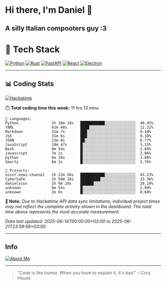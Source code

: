 # Hi there, I'm Daniel 👋

## A silly Italian compooters guy :3

# 🚀 Tech Stack

[![Python](https://img.shields.io/badge/Python-3.13%2B-blue?style=for-the-badge&logo=python&logoColor=white)](https://www.python.org/)
[![Rust](https://img.shields.io/badge/Rust-1.87%2B-black?style=for-the-badge&logo=rust&logoColor=white)](https://www.rust-lang.org/)
[![FastAPI](https://img.shields.io/badge/FastAPI-0.110.0%2B-green?style=for-the-badge&logo=fastapi&logoColor=white)](https://fastapi.tiangolo.com/)
[![React](https://img.shields.io/badge/React-19.1.0%2B-blue?style=for-the-badge&logo=react&logoColor=white)](https://react.dev/)
[![Electron](https://img.shields.io/badge/Electron-36.2.0%2B-dark?style=for-the-badge&logo=electron&logoColor=white)](https://www.electronjs.org/)

---

## 📊 Coding Stats

[![Hackatime](https://img.shields.io/badge/Hackatime-Hack%20Club-orange?style=for-the-badge&logo=wakatime&logoColor=white)](https://hackatime.hackclub.com)

⏱️ **Total coding time this week:** 11 hrs 13 mins

```text
💾 Languages:
Python               2h 18m 18s   ███████████░░░░░░░░░░░░░░  40.45%
YAML                 41m 48s      ████░░░░░░░░░░░░░░░░░░░░░  12.22%
Markdown             31m 7s       ███░░░░░░░░░░░░░░░░░░░░░░  9.10%
JSX                  31m 6s       ███░░░░░░░░░░░░░░░░░░░░░░  9.10%
JSON                 23m 8s       ██░░░░░░░░░░░░░░░░░░░░░░░  6.77%
JavaScript           10m 47s      █░░░░░░░░░░░░░░░░░░░░░░░░  3.15%
Bash                 8m 54s       █░░░░░░░░░░░░░░░░░░░░░░░░  2.60%
javascript           7m 2s        █░░░░░░░░░░░░░░░░░░░░░░░░  2.06%
python               6m 10s       █░░░░░░░░░░░░░░░░░░░░░░░░  1.80%
Smarty               6m 2s        █░░░░░░░░░░░░░░░░░░░░░░░░  1.76%

💼 Projects:
osint-news-channel   2h 22m 56s   ███████████░░░░░░░░░░░░░░  43.23%
CyberSafe            1h 50m 18s   █████████░░░░░░░░░░░░░░░░  33.36%
danielscos           1h 6m 28s    ██████░░░░░░░░░░░░░░░░░░░  20.10%
unknown              8m 54s       █░░░░░░░░░░░░░░░░░░░░░░░░  2.69%
unknown              2m 0s        █░░░░░░░░░░░░░░░░░░░░░░░░  0.60%
```

**📝 Note:** *Due to Hackatime API data sync limitations, individual project times may not reflect the complete activity shown in the dashboard. The total time above represents the most accurate measurement.*

*Data last updated: 2025-06-14T00:00:00+03:00 to 2025-06-21T23:59:59+03:00*

---

## Info
[![About Me](https://img.shields.io/badge/About--Me-black?style=for-the-badge&logo=numpy&logoColor=white)](https://danielscos.github.io/about_me)

---

> "Code is like humor. When you have to explain it, it's bad." – Cory House
